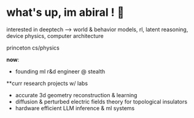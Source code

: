 # what's up, im abiral ! 🐝

interested in deeptech --> world & behavior models, rl, latent reasoning, device physics, computer architecture

princeton cs/physics

**now**: 
- founding ml r&d engineer @ stealth

**curr research projects w/ labs
- accurate 3d geometry reconstruction & learning 
- diffusion & perturbed electric fields theory for topological insulators
- hardware efficient LLM inference & ml systems
